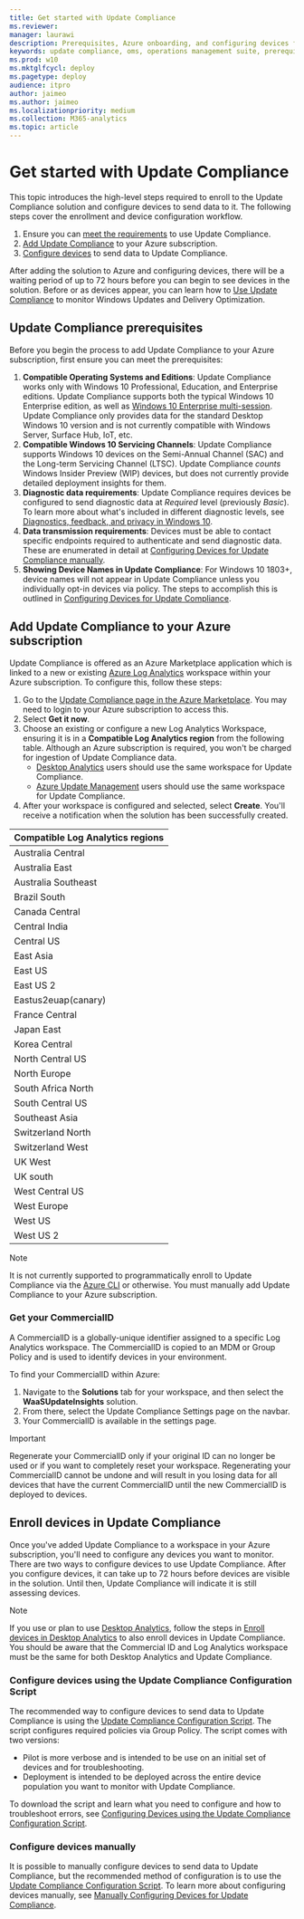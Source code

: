 ```yaml
---
title: Get started with Update Compliance
ms.reviewer: 
manager: laurawi
description: Prerequisites, Azure onboarding, and configuring devices for Update Compliance 
keywords: update compliance, oms, operations management suite, prerequisites, requirements, updates, upgrades, antivirus, antimalware, signature, log analytics, wdav
ms.prod: w10
ms.mktglfcycl: deploy
ms.pagetype: deploy
audience: itpro
author: jaimeo
ms.author: jaimeo
ms.localizationpriority: medium
ms.collection: M365-analytics
ms.topic: article
---
```


# Get started with Update Compliance

This topic introduces the high-level steps required to enroll to the Update Compliance solution and configure devices to send data to it. The following steps cover the enrollment and device configuration workflow.

1. Ensure you can [meet the requirements](#update-compliance-prerequisites) to use Update Compliance.
2. [Add Update Compliance](#add-update-compliance-to-your-azure-subscription) to your Azure subscription.
3. [Configure devices](#enroll-devices-in-update-compliance)  to send data to Update Compliance.

After adding the solution to Azure and configuring devices, there will be a waiting period of up to 72 hours before you can begin to see devices in the solution. Before or as devices appear, you can learn how to [Use Update Compliance](update-compliance-using.md) to monitor Windows Updates and Delivery Optimization.

## Update Compliance prerequisites

Before you begin the process to add Update Compliance to your Azure subscription, first ensure you can meet the prerequisites:

1. **Compatible Operating Systems and Editions**: Update Compliance works only with Windows 10 Professional, Education, and Enterprise editions. Update Compliance supports both the typical Windows 10 Enterprise edition, as well as [Windows 10 Enterprise multi-session](/azure/virtual-desktop/windows-10-multisession-faq). Update Compliance only provides data for the standard Desktop Windows 10 version and is not currently compatible with Windows Server, Surface Hub, IoT, etc.
2. **Compatible Windows 10 Servicing Channels**: Update Compliance supports Windows 10 devices on the Semi-Annual Channel (SAC) and the Long-term Servicing Channel (LTSC). Update Compliance *counts* Windows Insider Preview (WIP) devices, but does not currently provide detailed deployment insights for them.
3. **Diagnostic data requirements**: Update Compliance requires devices be configured to send diagnostic data at *Required* level (previously *Basic*). To learn more about what's included in different diagnostic levels, see [Diagnostics, feedback, and privacy in Windows 10](https://support.microsoft.com/help/4468236/diagnostics-feedback-and-privacy-in-windows-10-microsoft-privacy).
4. **Data transmission requirements**: Devices must be able to contact specific endpoints required to authenticate and send diagnostic data. These are enumerated in detail at [Configuring Devices for Update Compliance manually](update-compliance-configuration-manual.md).
5. **Showing Device Names in Update Compliance**: For Windows 10 1803+, device names will not appear in Update Compliance unless you individually opt-in devices via policy. The steps to accomplish this is outlined in [Configuring Devices for Update Compliance](update-compliance-configuration-manual.md).

## Add Update Compliance to your Azure subscription

Update Compliance is offered as an Azure Marketplace application which is linked to a new or existing [Azure Log Analytics](/azure/log-analytics/query-language/get-started-analytics-portal) workspace within your Azure subscription. To configure this, follow these steps:

1. Go to the [Update Compliance page in the Azure Marketplace](https://azuremarketplace.microsoft.com/marketplace/apps/Microsoft.WaaSUpdateInsights?tab=Overview). You may need to login to your Azure subscription to access this.
2. Select **Get it now**.
3. Choose an existing or configure a new Log Analytics Workspace, ensuring it is in a **Compatible Log Analytics region** from the following table. Although an Azure subscription is required, you won't be charged for ingestion of Update Compliance data.
   - [Desktop Analytics](/sccm/desktop-analytics/overview) users should use the same workspace for Update Compliance.
   - [Azure Update Management](/azure/automation/automation-update-management) users should use the same workspace for Update Compliance.
4. After your workspace is configured and selected, select **Create**. You'll receive a notification when the solution has been successfully created.

|Compatible Log Analytics regions |
| ------------------------------- |
|Australia Central |
|Australia East |
|Australia Southeast |
|Brazil South |
|Canada Central |
|Central India |
|Central US |
|East Asia |
|East US |
|East US 2 |
|Eastus2euap(canary) |
|France Central |
|Japan East |
|Korea Central |
|North Central US |
|North Europe |
|South Africa North |
|South Central US |
|Southeast Asia |
|Switzerland North |
|Switzerland West |
|UK West |
|UK south |
|West Central US |
|West Europe |
|West US |
|West US 2 |

> [!NOTE]
> It is not currently supported to programmatically enroll to Update Compliance via the [Azure CLI](/cli/azure) or otherwise. You must manually add Update Compliance to your Azure subscription.

### Get your CommercialID

A CommercialID is a globally-unique identifier assigned to a specific Log Analytics workspace. The CommercialID is copied to an MDM or Group Policy and is used to identify devices in your environment.

To find your CommercialID within Azure:

1. Navigate to the **Solutions** tab for your workspace, and then select the **WaaSUpdateInsights** solution.
2. From there, select the Update Compliance Settings page on the navbar.
3. Your CommercialID is available in the settings page.

> [!IMPORTANT]
> Regenerate your CommercialID only if your original ID can no longer be used or if you want to completely reset your workspace. Regenerating your CommercialID cannot be undone and will result in you losing data for all devices that have the current CommercialID until the new CommercialID is deployed to devices.

## Enroll devices in Update Compliance

Once you've added Update Compliance to a workspace in your Azure subscription, you'll need to configure any devices you want to monitor. There are two ways to configure devices to use Update Compliance. After you configure devices, it can take up to 72 hours before devices are visible in the solution. Until then, Update Compliance will indicate it is still assessing devices.

> [!NOTE]
> If you use or plan to use [Desktop Analytics](/mem/configmgr/desktop-analytics/overview), follow the steps in [Enroll devices in Desktop Analytics](/mem/configmgr/desktop-analytics/enroll-devices) to also enroll devices in Update Compliance. You should be aware that the Commercial ID and Log Analytics workspace must be the same for both Desktop Analytics and Update Compliance.

### Configure devices using the Update Compliance Configuration Script

The recommended way to configure devices to send data to Update Compliance is using the [Update Compliance Configuration Script](update-compliance-configuration-script.md). The script configures required policies via Group Policy. The script comes with two versions:

- Pilot is more verbose and is intended to be use on an initial set of devices and for troubleshooting.
- Deployment is intended to be deployed across the entire device population you want to monitor with Update Compliance.  

To download the script and learn what you need to configure and how to troubleshoot errors, see [Configuring Devices using the Update Compliance Configuration Script](update-compliance-configuration-script.md).

### Configure devices manually

It is possible to manually configure devices to send data to Update Compliance, but the recommended method of configuration is to use the [Update Compliance Configuration Script](update-compliance-configuration-script.md). To learn more about configuring devices manually, see [Manually Configuring Devices for Update Compliance](update-compliance-configuration-manual.md).
